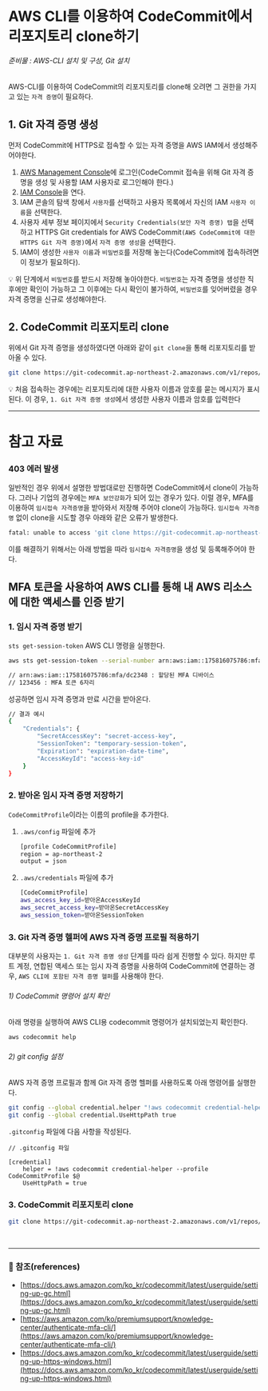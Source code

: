 # AWS CLI를 이용하여 CodeCommit에서 리포지토리 clone하기

###### 준비물 : AWS-CLI 설치 및 구성, Git 설치

AWS-CLI를 이용하여 CodeCommit의 리포지토리를 clone해 오려면 그 권한을 가지고 있는 `자격 증명`이 필요하다. 

## 1. Git 자격 증명 생성
먼저 CodeCommit에 HTTPS로 접속할 수 있는 자격 증명을 AWS IAM에서 생성해주어야한다.

1. [AWS Management Console](https://console.aws.amazon.com)에 로그인(CodeCommit 접속을 위해 Git 자격 증명을 생성 및 사용할 IAM 사용자로 로그인해야 한다.)
2. [IAM Console](https://console.aws.amazon.com/iam/)을 연다.
3. IAM 콘솔의 탐색 창에서 `사용자`를 선택하고 사용자 목록에서 자신의 IAM `사용자 이름`을 선택한다.
4. 사용자 세부 정보 페이지에서 `Security Credentials(보안 자격 증명) 탭`을 선택하고 HTTPS Git credentials for AWS CodeCommit`(AWS CodeCommit에 대한 HTTPS Git 자격 증명)`에서 `자격 증명 생성`을 선택한다.
5. IAM이 생성한 `사용자 이름`과 `비밀번호`를 저장해 놓는다(CodeCommit에 접속하려면 이 정보가 필요하다).

:bulb: 위 단계에서 `비밀번호`를 받드시 저장해 놓아야한다. `비밀번호`는 자격 증명을 생성한 직후에만 확인이 가능하고 그 이후에는 다시 확인이 불가하여, `비밀번호`를 잊어버렸을 경우자격 증명을 신규로 생성해야한다.


## 2. CodeCommit 리포지토리 clone
위에서 Git 자격 증명을 생성하였다면 아래와 같이 `git clone`을 통해 리포지토리를 받아올 수 있다.

```bash
git clone https://git-codecommit.ap-northeast-2.amazonaws.com/v1/repos/xxxxxx
```
:bulb: 처음 접속하는 경우에는 리포지토리에 대한 사용자 이름과 암호를 묻는 메시지가 표시된다. 이 경우, `1. Git 자격 증명 생성`에서 생성한 사용자 이름과 암호를 입력한다

--- 
# 참고 자료


### 403 에러 발생
일반적인 경우 위에서 설명한 방법대로만 진행하면 CodeCommit에서 clone이 가능하다. 그러나 기업의 경우에는 `MFA 보안강화`가 되어 있는 경우가 있다. 이럴 경우, MFA를 이용하여 `임시접속 자격증명`을 받아와서 저장해 주어야 clone이 가능하다. `임시접속 자격증명` 없이 clone을 시도할 경우 아래와 같은 오류가 발생한다.

```bash
fatal: unable to access 'git clone https://git-codecommit.ap-northeast-2.amazonaws.com/v1/repos/xxxxxx/': The requested URL returned error: 403
```

이를 해결하기 위해서는 아래 방법을 따라 `임시접속 자격증명`을 생성 및 등록해주어야 한다.

## MFA 토큰을 사용하여 AWS CLI를 통해 내 AWS 리소스에 대한 액세스를 인증 받기

### 1. 임시 자격 증명 받기
`sts get-session-token` AWS CLI 명령을 실행한다.
```bash
aws sts get-session-token --serial-number arn:aws:iam::175816075786:mfa/dc2348 --token-code 123456

// arn:aws:iam::175816075786:mfa/dc2348 : 할당된 MFA 디바이스
// 123456 : MFA 토큰 6자리
```
성공하면 임시 자격 증명과 만료 시간을 받아온다.
```bash
// 결과 예시
{
    "Credentials": {
        "SecretAccessKey": "secret-access-key",
        "SessionToken": "temporary-session-token",
        "Expiration": "expiration-date-time",
        "AccessKeyId": "access-key-id"
    }
}
```

### 2. 받아온 임시 자격 증명 저장하기
`CodeCommitProfile`이라는 이름의 profile을 추가한다.

1. `.aws/config` 파일에 추가
    ```bash
    [profile CodeCommitProfile]
    region = ap-northeast-2
    output = json
    ```
2. `.aws/credentials` 파일에 추가
    ```bash
    [CodeCommitProfile]
    aws_access_key_id=받아온AccessKeyId
    aws_secret_access_key=받아온SecretAccessKey
    aws_session_token=받아온SessionToken
    ```

### 3. Git 자격 증명 헬퍼에 AWS 자격 증명 프로필 적용하기
대부분의 사용자는 `1. Git 자격 증명 생성` 단계를 따라 쉽게 진행할 수 있다. 하지만 루트 계정, 연합된 액세스 또는 임시 자격 증명을 사용하여 CodeCommit에 연결하는 경우, `AWS CLI에 포함된 자격 증명 헬퍼`를 사용해야 한다.


###### 1) CodeCommit 명령어 설치 확인
아래 명령을 실행하여 AWS CLI용 codecommit 명령어가 설치되었는지 확인한다.

```bash
aws codecommit help
```

###### 2) git config 설정
AWS 자격 증명 프로필과 함께 Git 자격 증명 헬퍼를 사용하도록 아래 명령어를 실행한다.
```bash
git config --global credential.helper "!aws codecommit credential-helper --profile CodeCommitProfile $@"
git config --global credential.UseHttpPath true
```
`.gitconfig` 파일에 다음 사항을 작성된다.
```
// .gitconfig 파일

[credential]
	helper = !aws codecommit credential-helper --profile CodeCommitProfile $@
	UseHttpPath = true 
```

### 3. CodeCommit 리포지토리 clone
```bash
git clone https://git-codecommit.ap-northeast-2.amazonaws.com/v1/repos/xxxxxx
```

<br>

---
### :bookmark_tabs: 참조(references)
- [https://docs.aws.amazon.com/ko_kr/codecommit/latest/userguide/setting-up-gc.html](https://docs.aws.amazon.com/ko_kr/codecommit/latest/userguide/setting-up-gc.html)
- [https://aws.amazon.com/ko/premiumsupport/knowledge-center/authenticate-mfa-cli/](https://aws.amazon.com/ko/premiumsupport/knowledge-center/authenticate-mfa-cli/)
- [https://docs.aws.amazon.com/ko_kr/codecommit/latest/userguide/setting-up-https-windows.html](https://docs.aws.amazon.com/ko_kr/codecommit/latest/userguide/setting-up-https-windows.html)
